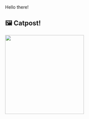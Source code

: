 Hello there!



## 🖼️ Catpost!

<sub>
    <img src="https://cdn2.thecatapi.com/images/19k.gif" height="256">
</sub>

